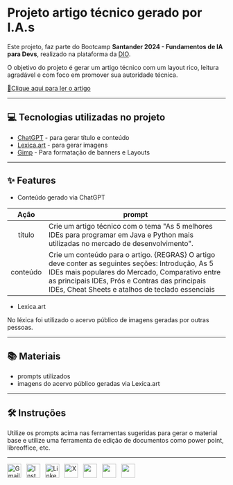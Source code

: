 
# Projeto artigo técnico gerado por I.A.s



Este projeto, faz parte do Bootcamp **Santander 2024 - Fundamentos de IA para Devs**, realizado na plataforma da [DIO](https://dio.me).

O objetivo do projeto é gerar um artigo técnico com um layout rico, leitura agradável e com foco em promover sua autoridade técnica.


<a href="https://web.dio.me/articles/desbravando-as-ides-as-5-ides-mais-populares-do-mercado?back=%2Farticles&open-modal=true&page=1&order=oldest" title="View PDF now"> 📕Clique aqui para ler o artigo</a>

---
## 💻 Tecnologias utilizadas no projeto

- [ChatGPT](https://chat.openai.com/) - para gerar título e conteúdo
- [Lexica.art](https://lexica.art/) - para gerar imagens
- [Gimp](https://www.gimp.org/) - Para formatação de banners e Layouts

---
## ✨ Features

- Conteúdo gerado via ChatGPT


|   Ação   | prompt                                                          
| :------: | ------------------------------------------------------------------------------------------------------------------------------------------------------------------------------------------------------------------------------------------------------------------------------ |
|  título  | Crie um artigo técnico com o tema "As 5 melhores IDEs para programar em Java e Python mais utilizadas no mercado de desenvolvimento".                                                                                                                                                                         |
| conteúdo | Crie um conteúdo para o artigo. {REGRAS}  O artigo deve conter as seguintes seções: Introdução, As 5 IDEs mais populares do Mercado, Comparativo entre as principais IDEs, Prós e Contras das principais IDEs, Cheat Sheets e atalhos de teclado essenciais |

- Lexica.art

No léxica foi utilizado o acervo público de imagens geradas por outras pessoas.

---
## 📚 Materiais

- prompts utilizados
- imagens do acervo público geradas via Lexica.art

---

## 🛠️ Instruções

Utilize os prompts acima nas ferramentas sugeridas para gerar o material base e utilize uma ferramenta de edição de documentos como power point, libreoffice, etc.

---
<div>
  <a href="mailto:alexandre.lorena@gmail.com" style="text-decoration: none;">
    <img src="https://cdn.simpleicons.org/gmail" alt="Gmail" width="32" height="32"></a>&nbsp;&nbsp;
  <a href="https://www.instagram.com/alexandre_lorena/" style="text-decoration: none;">
    <img src="https://cdn.simpleicons.org/instagram" alt="Instagram" width="32" height="32"></a>&nbsp;&nbsp; 
<a href="https://www.linkedin.com/in/alexandreluizlorena/" style="text-decoration: none;">
    <img src="https://cdn.simpleicons.org/linkedin" alt="LinkedIn" width="32" height="32"></a>&nbsp;&nbsp;
  <a href="https://twitter.com/alefaith" style="text-decoration: none;">
    <img src="https://cdn.simpleicons.org/x" alt="X" width="32" height="32"></a>&nbsp;&nbsp;
  <a href="https://www.youtube.com/@alefaith2008/featured" style="text-decoration: none;">
    <img src="https://cdn.simpleicons.org/youtube" width="32" height="32"></a>&nbsp;&nbsp;
  <a href="https://steamcommunity.com/id/alexandrelorena/" style="text-decoration: none;">
    <img src="https://cdn.simpleicons.org/steam/gray" width="32" height="32"></a>&nbsp;&nbsp;
  <a href="https://discord.com/channels/alelorena" style="text-decoration: none;">
    <img src="https://cdn.simpleicons.org/discord" width="32" height="32"></a>
</div>